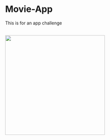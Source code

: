 # Movie-App
This is for an app challenge

<br>
<img width="320" src="https://github.com/dxtucson/Movie-App/blob/master/Movie%20App%20Demo_1.gif" >
<br>
